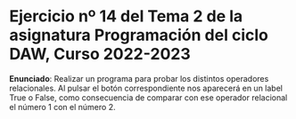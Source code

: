 # Ejercicio nº 14 del Tema 2 de la asignatura Programación del ciclo DAW, Curso 2022-2023
**Enunciado**: Realizar un programa para probar los distintos operadores relacionales. Al pulsar el botón correspondiente nos aparecerá en un label True o False, como consecuencia de comparar con ese operador relacional el número 1 con el número 2.
